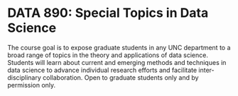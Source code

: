 # DATA 890: Special Topics in Data Science

The course goal is to expose graduate students in any UNC department to a broad range of topics in the theory and applications of data science. Students will learn about current and emerging methods and techniques in data science to advance individual research efforts and facilitate inter-disciplinary collaboration. Open to graduate students only and by permission only.